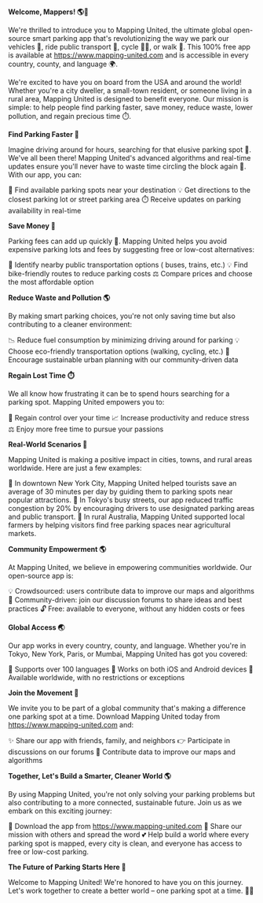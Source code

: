 **Welcome, Mappers! 🌎🚗**

We're thrilled to introduce you to Mapping United, the ultimate global open-source smart parking app that's revolutionizing the way we park our vehicles 🚗, ride public transport 🚌, cycle 🚴‍♀️, or walk 👣. This 100% free app is available at https://www.mapping-united.com and is accessible in every country, county, and language 🌍.

We're excited to have you on board from the USA and around the world! Whether you're a city dweller, a small-town resident, or someone living in a rural area, Mapping United is designed to benefit everyone. Our mission is simple: to help people find parking faster, save money, reduce waste, lower pollution, and regain precious time ⏱️.

**Find Parking Faster 🚨**

Imagine driving around for hours, searching for that elusive parking spot 🌆. We've all been there! Mapping United's advanced algorithms and real-time updates ensure you'll never have to waste time circling the block again 🔁. With our app, you can:

📍 Find available parking spots near your destination
💡 Get directions to the closest parking lot or street parking area
⏱️ Receive updates on parking availability in real-time

**Save Money 💸**

Parking fees can add up quickly 🤯. Mapping United helps you avoid expensive parking lots and fees by suggesting free or low-cost alternatives:

📍 Identify nearby public transportation options ( buses, trains, etc.)
💡 Find bike-friendly routes to reduce parking costs
⚖️ Compare prices and choose the most affordable option

**Reduce Waste and Pollution 🌎**

By making smart parking choices, you're not only saving time but also contributing to a cleaner environment:

📉 Reduce fuel consumption by minimizing driving around for parking
💡 Choose eco-friendly transportation options (walking, cycling, etc.)
🚮 Encourage sustainable urban planning with our community-driven data

**Regain Lost Time ⏱️**

We all know how frustrating it can be to spend hours searching for a parking spot. Mapping United empowers you to:

💪 Regain control over your time
📈 Increase productivity and reduce stress
⚖️ Enjoy more free time to pursue your passions

**Real-World Scenarios 🌟**

Mapping United is making a positive impact in cities, towns, and rural areas worldwide. Here are just a few examples:

💬 In downtown New York City, Mapping United helped tourists save an average of 30 minutes per day by guiding them to parking spots near popular attractions.
🚗 In Tokyo's busy streets, our app reduced traffic congestion by 20% by encouraging drivers to use designated parking areas and public transport.
🌳 In rural Australia, Mapping United supported local farmers by helping visitors find free parking spaces near agricultural markets.

**Community Empowerment 🌎**

At Mapping United, we believe in empowering communities worldwide. Our open-source app is:

💡 Crowdsourced: users contribute data to improve our maps and algorithms
👥 Community-driven: join our discussion forums to share ideas and best practices
🔓 Free: available to everyone, without any hidden costs or fees

**Global Access 🌏**

Our app works in every country, county, and language. Whether you're in Tokyo, New York, Paris, or Mumbai, Mapping United has got you covered:

💬 Supports over 100 languages
📍 Works on both iOS and Android devices
🚀 Available worldwide, with no restrictions or exceptions

**Join the Movement 🌟**

We invite you to be part of a global community that's making a difference one parking spot at a time. Download Mapping United today from https://www.mapping-united.com and:

✨ Share our app with friends, family, and neighbors
👉 Participate in discussions on our forums
💬 Contribute data to improve our maps and algorithms

**Together, Let's Build a Smarter, Cleaner World 🌎**

By using Mapping United, you're not only solving your parking problems but also contributing to a more connected, sustainable future. Join us as we embark on this exciting journey:

🚀 Download the app from https://www.mapping-united.com
💬 Share our mission with others and spread the word
💕 Help build a world where every parking spot is mapped, every city is clean, and everyone has access to free or low-cost parking.

**The Future of Parking Starts Here 🚗**

Welcome to Mapping United! We're honored to have you on this journey. Let's work together to create a better world – one parking spot at a time. 🌟👏